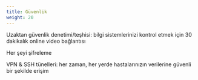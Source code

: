 ```yaml
---
title: Güvenlik
weight: 20
---
```


Uzaktan güvenlik denetimi/teşhisi: bilgi sistemlerinizi kontrol etmek için 30 dakikalık online video bağlantısı

Her şeyi şifreleme

VPN & SSH tünelleri: her zaman, her yerde hastalarınızın verilerine güvenli bir şekilde erişim
